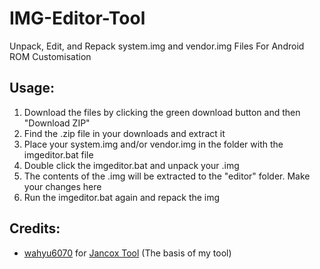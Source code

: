 # IMG-Editor-Tool
Unpack, Edit, and Repack system.img and vendor.img Files For Android ROM Customisation

## Usage: 
1. Download the files by clicking the green download button and then "Download ZIP"
2. Find the .zip file in your downloads and extract it
3. Place your system.img and/or vendor.img in the folder with the imgeditor.bat file
4. Double click the imgeditor.bat and unpack your .img
5. The contents of the .img will be extracted to the "editor" folder. Make your changes here
6. Run the imgeditor.bat again and repack the img
## Credits:
- [wahyu6070](https://github.com/wahyu6070) for [Jancox Tool](https://github.com/Wahyu6070/Jancox-Tool-Windows) (The basis of my tool)
